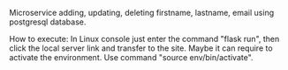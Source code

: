 Microservice adding, updating, deleting firstname, lastname, email using postgresql database.

How to execute:
In Linux console just enter the command "flask run", then click the local server link and transfer to the site.
Maybe it can require to activate the environment. Use command "source env/bin/activate".
